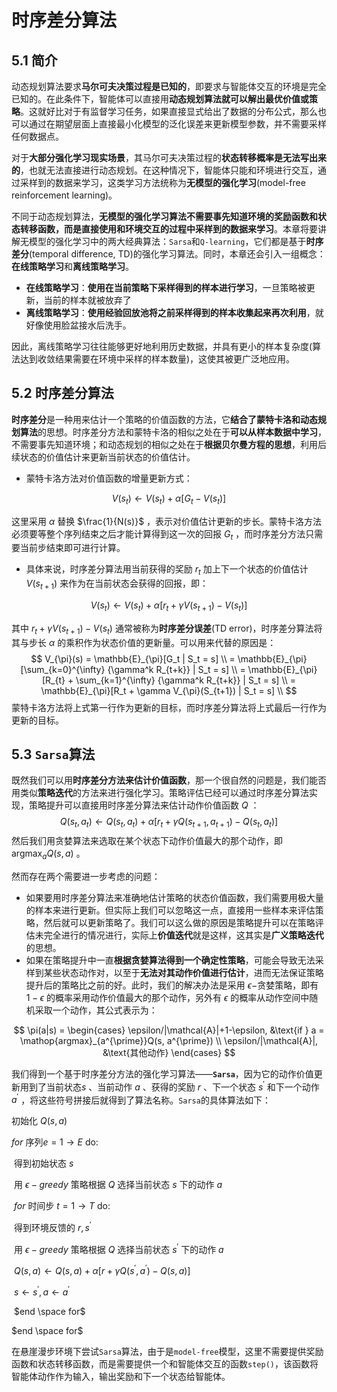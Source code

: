 # 时序差分算法

## 5.1 简介

动态规划算法要求**马尔可夫决策过程是已知的**，即要求与智能体交互的环境是完全已知的。在此条件下，智能体可以直接用**动态规划算法就可以解出最优价值或策略**。这就好比对于有监督学习任务，如果直接显式给出了数据的分布公式，那么也可以通过在期望层面上直接最小化模型的泛化误差来更新模型参数，并不需要采样任何数据点。

对于**大部分强化学习现实场景**，其马尔可夫决策过程的**状态转移概率是无法写出来的**，也就无法直接进行动态规划。在这种情况下，智能体只能和环境进行交互，通过采样到的数据来学习，这类学习方法统称为**无模型的强化学习**(model-free reinforcement learning)。

不同于动态规划算法，**无模型的强化学习算法不需要事先知道环境的奖励函数和状态转移函数，**而是直接使用和环境交互的过程中**采样到的数据来学习**。本章将要讲解无模型的强化学习中的两大经典算法：`Sarsa`和`Q-learning`，它们都是基于**时序差分**(temporal difference, TD)的强化学习算法。同时，本章还会引入一组概念：**在线策略学习**和**离线策略学习**。

- **在线策略学习**：**使用在当前策略下采样得到的样本进行学习**，一旦策略被更新，当前的样本就被放弃了
- **离线策略学习**：**使用经验回放池将之前采样得到的样本收集起来再次利用**，就好像使用脸盆接水后洗手。

因此，离线策略学习往往能够更好地利用历史数据，并具有更小的样本复杂度(算法达到收敛结果需要在环境中采样的样本数量)，这使其被更广泛地应用。

## 5.2 时序差分算法

**时序差分**是一种用来估计一个策略的价值函数的方法，它**结合了蒙特卡洛和动态规划算法**的思想。时序差分方法和蒙特卡洛的相似之处在于**可以从样本数据中学习**，不需要事先知道环境；和动态规划的相似之处在于**根据贝尔曼方程的思想**，利用后续状态的价值估计来更新当前状态的价值估计。

- 蒙特卡洛方法对价值函数的增量更新方式：

$$
V(s_t) \leftarrow V(s_t) + \alpha [G_t - V(s_t)]
$$

这里采用 $\alpha$ 替换 $\frac{1}{N(s)}$ ，表示对价值估计更新的步长。蒙特卡洛方法必须要等整个序列结束之后才能计算得到这一次的回报 $G_t$ ，而时序差分方法只需要当前步结束即可进行计算。

- 具体来说，时序差分算法用当前获得的奖励 $r_t$ 加上下一个状态的价值估计 $V(s_{t+1})$ 来作为在当前状态会获得的回报，即：

$$
V(s_t) \leftarrow V(s_t) + \alpha [r_t + \gamma V(s_{t+1}) - V(s_t)]
$$

其中 $r_t + \gamma V(s_{t+1}) - V(s_t)$ 通常被称为**时序差分误差**(TD error)，时序差分算法将其与步长 $\alpha$ 的乘积作为状态价值的更新量。可以用来代替的原因是：
$$
V_{\pi}(s) = \mathbb{E}_{\pi}[G_t | S_t = s] \\
= \mathbb{E}_{\pi}[\sum_{k=0}^{\infty} {\gamma^k R_{t+k}} | S_t = s] \\
= \mathbb{E}_{\pi}[R_{t} + \sum_{k=1}^{\infty} {\gamma^k R_{t+k}} | S_t = s] \\
= \mathbb{E}_{\pi}[R_t + \gamma V_{\pi}(S_{t+1}) | S_t = s] \\
$$
蒙特卡洛方法将上式第一行作为更新的目标，而时序差分算法将上式最后一行作为更新的目标。

## 5.3 `Sarsa`算法

既然我们可以用**时序差分方法来估计价值函数**，那一个很自然的问题是，我们能否用类似**策略迭代**的方法来进行强化学习。策略评估已经可以通过时序差分算法实现，策略提升可以直接用时序差分算法来估计动作价值函数 $Q$ ：
$$
Q(s_t, a_t) \leftarrow Q(s_t, a_t) + \alpha [r_t + \gamma Q(s_{t+1}, a_{t+1}) - Q(s_t, a_t)]
$$
然后我们用贪婪算法来选取在某个状态下动作价值最大的那个动作，即 $\mathop{argmax}_{a}{Q(s, a)}$ 。

然而存在两个需要进一步考虑的问题：

- 如果要用时序差分算法来准确地估计策略的状态价值函数，我们需要用极大量的样本来进行更新。但实际上我们可以忽略这一点，直接用一些样本来评估策略，然后就可以更新策略了。我们可以这么做的原因是策略提升可以在策略评估未完全进行的情况进行，实际上**价值迭代**就是这样，这其实是**广义策略迭代**的思想。
- 如果在策略提升中一直**根据贪婪算法得到一个确定性策略**，可能会导致无法采样到某些状态动作对，以至于**无法对其动作价值进行估计**，进而无法保证策略提升后的策略比之前的好。此时，我们的解决办法是采用 $\epsilon -$贪婪策略，即有 $1-\epsilon$ 的概率采用动作价值最大的那个动作，另外有 $\epsilon$ 的概率从动作空间中随机采取一个动作，其公式表示为：

$$
\pi(a|s) = 
\begin{cases}
    \epsilon/|\mathcal{A}|+1-\epsilon, &\text{if } a = \mathop{argmax}_{a^{\prime}}Q(s, a^{\prime}) \\
	\epsilon/|\mathcal{A}|, &\text{其他动作}
 \end{cases}
$$

我们得到一个基于时序差分方法的强化学习算法——**`Sarsa`**，因为它的动作价值更新用到了当前状态$s$ 、当前动作 $a$ 、获得的奖励 $r$ 、下一个状态 $s^{\prime}$ 和下一个动作 $a^{\prime}$ ，将这些符号拼接后就得到了算法名称。`Sarsa`的具体算法如下：

初始化 $Q(s,a)$

$for$ 序列$e = 1 \rightarrow E$ do:

​	得到初始状态 $s$

​	用 $\epsilon-greedy$ 策略根据 $Q$ 选择当前状态 $s$ 下的动作 $a$ 

​	$for$ 时间步 $t=1 \rightarrow T$ do:

​		得到环境反馈的 $r, s^{\prime}$

​		用 $\epsilon-greedy$ 策略根据 $Q$ 选择当前状态 $s^{\prime}$ 下的动作 $a$

​		$Q(s, a) \leftarrow Q(s, a) + \alpha [r + \gamma Q(s^{\prime}, a^{\prime}) - Q(s, a)]$

​		$s \leftarrow s^{\prime}, a \leftarrow a^{\prime}$

​	$end \space for$

$end \space for$

在悬崖漫步环境下尝试`Sarsa`算法，由于是`model-free`模型，这里不需要提供奖励函数和状态转移函数，而是需要提供一个和智能体交互的函数`step()`，该函数将智能体动作作为输入，输出奖励和下一个状态给智能体。

```python
```

